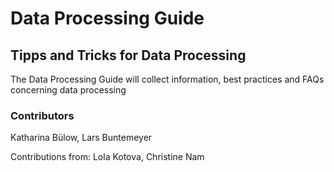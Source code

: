 # Data Processing Guide

## Tipps and Tricks for Data Processing
The Data Processing Guide will collect information, best practices and FAQs concerning data processing


### Contributors
Katharina Bülow, Lars Buntemeyer

Contributions from: Lola Kotova, Christine Nam


